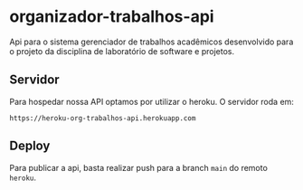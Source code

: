 # organizador-trabalhos-api
Api para o sistema gerenciador de trabalhos acadêmicos desenvolvido para o projeto da disciplina de laboratório de software e projetos.

## Servidor
Para hospedar nossa API optamos por utilizar o heroku. O servidor roda em:
````
https://heroku-org-trabalhos-api.herokuapp.com
````

## Deploy
Para publicar a api, basta realizar push para a branch `main` do remoto `heroku`.
